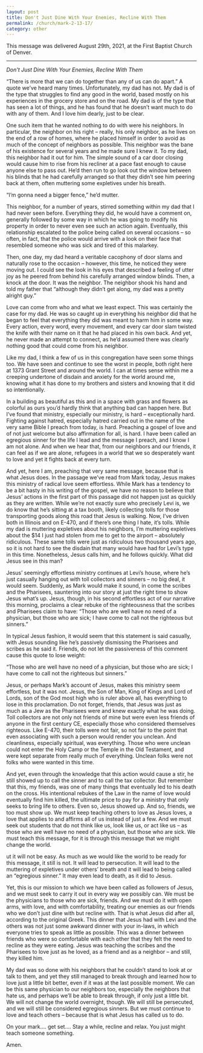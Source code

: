 ```yaml
---
layout: post
title: Don't Just Dine With Your Enemies, Recline With Them
permalink: /church/mark-2-13-17/
category: other
---
```

This message was delivered August 29th, 2021, at the First Baptist Church of Denver.

* * * 

_Don't Just Dine With Your Enemies, Recline With Them_


“There is more that we can do together than any of us can do apart.” 
A quote we’ve heard many times. Unfortunately, my dad has not. My dad is of the type that struggles to find any good in the world, based mostly on his experiences in the grocery store and on the road. My dad is of the type that has seen a lot of things, and he has found that he doesn’t want much to do with any of them. And I love him dearly, just to be clear.

One such item that he wanted nothing to do with were his neighbors. In particular, the neighbor on his right – really, his only neighbor, as he lives on the end of a row of homes, where he placed himself in order to avoid as much of the concept of neighbors as possible. This neighbor was the bane of his existence for several years and he made sure I knew it. To my dad, this neighbor had it out for him. The simple sound of a car door closing would cause him to rise from his recliner at a pace fast enough to cause anyone else to pass out. He’d then run to go look out the window between his blinds that he had carefully arranged so that they didn’t see him peering back at them, often muttering some expletives under his breath.

“I’m gonna need a bigger fence,” he’d mutter.

This neighbor, for a number of years, stirred something within my dad that I had never seen before. Everything they did, he would have a comment on, generally followed by some way in which he was going to modify his property in order to never even see such an action again. Eventually, this relationship escalated to the police being called on several occasions – so often, in fact, that the police would arrive with a look on their face that resembled someone who was sick and tired of this malarkey.

Then, one day, my dad heard a veritable cacophony of door slams and naturally rose to the occasion – however, this time, he noticed they were moving out. I could see the look in his eyes that described a feeling of utter joy as he peered from behind his carefully arranged window blinds. Then, a knock at the door. It was the neighbor. The neighbor shook his hand and told my father that “although they didn’t get along, my dad was a pretty alright guy.”
	
Love can come from who and what we least expect. This was certainly the case for my dad. He was so caught up in everything his neighbor did that he began to feel that everything they did was meant to harm him in some way. Every action, every word, every movement, and every car door slam twisted the knife with their name on it that he had placed in his own back. And yet, he never made an attempt to connect, as he’d assumed there was clearly nothing good that could come from his neighbor.

Like my dad, I think a few of us in this congregation have seen some things too. We have seen and continue to see the worst in people, both right here at 1373 Grant Street and around the world. I can at times sense within me a creeping undertone of disdain and anxiety for the world around me, knowing what it has done to my brothers and sisters and knowing that it did so intentionally.

In a building as beautiful as this and in a space with grass and flowers as colorful as ours you’d hardly think that anything bad can happen here. But I’ve found that ministry, especially our ministry, is hard – exceptionally hard. Fighting against hatred, especially hatred carried out in the name of the very same Bible I preach from today, is hard. Preaching a gospel of love and of not just welcome but also affirmation for all, is hard. I have been called an egregious sinner for the life I lead and the message I preach, and I know I am not alone. And when we hear that, from our neighbors and our friends, it can feel as if we are alone, refugees in a world that we so desperately want to love and yet it fights back at every turn. 


And yet, here I am, preaching that very same message, because that is what Jesus does. In the passage we’ve read from Mark today, Jesus makes this ministry of radical love seem effortless. While Mark has a tendency to be a bit hasty in his writing of the gospel, we have no reason to believe that Jesus’ actions in the first part of this passage did not happen just as quickly as they are written. While we’re not exactly sure who precisely Levi is, we do know that he’s sitting at a tax booth, likely collecting tolls for those transporting goods along this road that Jesus is walking. Now, I’ve driven both in Illinois and on E-470, and if there’s one thing I hate, it’s tolls. While my dad is muttering expletives about his neighbors, I’m muttering expletives about the $14 I just had stolen from me to get to the airport – absolutely ridiculous. These same tolls were just as ridiculous two thousand years ago, so it is not hard to see the disdain that many would have had for Levi’s type in this time. Nonetheless, Jesus calls him, and he follows quickly. What did Jesus see in this man?

Jesus’ seemingly effortless ministry continues at Levi’s house, where he’s just casually hanging out with toll collectors and sinners – no big deal, it would seem. Suddenly, as Mark would make it sound, in come the scribes and the Pharisees, sauntering into our story at just the right time to show Jesus what’s up. Jesus, though, in his second effortless act of our narrative this morning, proclaims a clear rebuke of the righteousness that the scribes and Pharisees claim to have: “Those who are well have no need of a physician, but those who are sick; I have come to call not the righteous but sinners.”

In typical Jesus fashion, it would seem that this statement is said casually, with Jesus sounding like he’s passively dismissing the Pharisees and scribes as he said it. Friends, do not let the passiveness of this comment cause this quote to lose weight:

“Those who are well have no need of a physician, but those who are sick; I have come to call not the righteous but sinners.”

Jesus, or perhaps Mark’s account of Jesus, makes this ministry seem effortless, but it was not. Jesus, the Son of Man, King of Kings and Lord of Lords, son of the God most high who is ruler above all, has everything to lose in this proclamation. Do not forget, friends, that Jesus was just as much as a Jew as the Pharisees were and knew exactly what he was doing. Toll collectors are not only not friends of mine but were even less friends of anyone in the first century CE, especially those who considered themselves righteous. Like E-470, their tolls were not fair, so not fair to the point that even associating with such a person would render you unclean.  And cleanliness, especially spiritual, was everything. Those who were unclean could not enter the Holy Camp or the Temple in the Old Testament, and were kept separate from really much of everything. Unclean folks were not folks who were wanted in this time.
	
And yet, even through the knowledge that this action would cause a stir, he still showed up to call the sinner and to call the tax collector. But remember that this, my friends, was one of many things that eventually led to his death on the cross. His intentional rebukes of the Law in the name of love would eventually find him killed, the ultimate price to pay for a ministry that only seeks to bring life to others.
Even so, Jesus showed up. And so, friends, we too must show up. We must keep teaching others to love as Jesus loves, a love that applies to and affirms all of us instead of just a few. And we must seek out students that do not think like us, look like us, or act like us – as those who are well have no need of a physician, but those who are sick. We must teach this message, for it is through this message that we might change the world.

ut it will not be easy. As much as we would like the world to be ready for this message, it still is not. It will lead to persecution. It will lead to the muttering of expletives under others’ breath and it will lead to being called an “egregious sinner.” It may even lead to death, as it did to Jesus.
	
Yet, this is our mission to which we have been called as followers of Jesus, and we must seek to carry it out in every way we possibly can. We must be the physicians to those who are sick, friends. And we must do it with open arms, with love, and with comfortability, treating our enemies as our friends who we don’t just dine with but recline with. That is what Jesus did after all, according to the original Greek. This dinner that Jesus had with Levi and the others was not just some awkward dinner with your in-laws, in which everyone tries to speak as little as possible. This was a dinner between friends who were so comfortable with each other that they felt the need to recline as they were eating. Jesus was teaching the scribes and the Pharisees to love just as he loved, as a friend and as a neighbor – and still, they killed him. 

My dad was so done with his neighbors that he couldn’t stand to look at or talk to them, and yet they still managed to break through and learned how to love just a little bit better, even if it was at the last possible moment. We can be this same physician to our neighbors too, especially the neighbors that hate us, and perhaps we’ll be able to break through, if only just a little bit. We will not change the world overnight, though. We will still be persecuted, and we will still be considered egregious sinners. But we must continue to love and teach others – because that is what Jesus has called us to do.

On your mark…. get set…. Stay a while, recline and relax. You just might teach someone something.

Amen.
